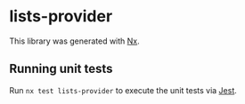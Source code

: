 # lists-provider

This library was generated with [Nx](https://nx.dev).

## Running unit tests

Run `nx test lists-provider` to execute the unit tests via [Jest](https://jestjs.io).
